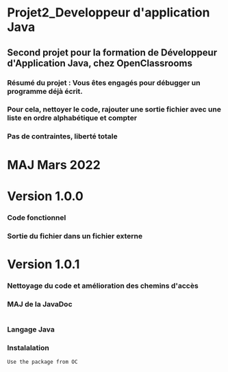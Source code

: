 # Projet2_Developpeur d'application Java

## Second projet pour la formation de Développeur d'Application Java, chez OpenClassrooms

### Résumé du projet : Vous êtes engagés pour débugger un programme déjà écrit. 
### Pour cela, nettoyer le code, rajouter une sortie fichier avec une liste en ordre alphabétique et compter 

### Pas de contraintes, liberté totale 


# MAJ Mars 2022

# Version 1.0.0
### Code fonctionnel
### Sortie du fichier dans un fichier externe

# Version 1.0.1
### Nettoyage du code et amélioration des chemins d'accès
### MAJ de la JavaDoc

# 

### Langage Java 
### Instalalation 

    Use the package from OC 


